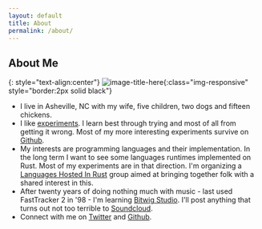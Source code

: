 ```yaml
---
layout: default
title: About
permalink: /about/
---
```


## About Me

{: style="text-align:center"}
![image-title-here](https://avatars2.githubusercontent.com/u/1785642){:class="img-responsive" style="border:2px solid black"}

* I live in Asheville, NC with my wife, five children, two dogs and fifteen chickens.
* I like [experiments](https://jvns.ca/blog/2017/01/04/rules-of-programming-experiments/).
  I learn best through trying and most of all from getting it wrong. Most of my more
  interesting experiments survive on [Github](https://github.com/pliniker).
* My interests are programming languages and their implementation. In the long term
  I want to see some languages runtimes implemented on Rust. Most of my experiments
  are in that direction. I'm organizing a [Languages Hosted In Rust](https://github.com/rust-hosted-langs/)
  group aimed at bringing together folk with a shared interest in this.
* After twenty years of doing nothing much with music - last used FastTracker 2 in '98 -
  I'm learning [Bitwig Studio](https://bitwig.com). I'll post anything that turns out
  not too terrible to [Soundcloud](https://soundcloud.com/user-885707709).
* Connect with me on [Twitter](https://twitter.com/peterliniker) and
  [Github](https://github.com/pliniker).
